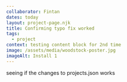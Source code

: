 ```yaml
---
collaborator: Fintan
dates: today
layout: project-page.njk
title: Confirming typo fix worked
tags:
  - project
context: testing content block for 2nd time
image: /assets/media/woodstock-poster.jpg
imageAlt: Install 1
---
```

seeing if the changes to projects.json works
